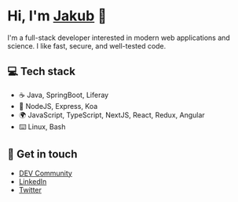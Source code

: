 # Hi, I'm [Jakub](https://jakublesko.com) 👋

I'm a full-stack developer interested in modern web applications and science. I like fast, secure, and well-tested code.

## 💻 Tech stack

- ☕ Java, SpringBoot, Liferay
- 🤖 NodeJS, Express, Koa
- 🌍 JavaScript, TypeScript, NextJS, React, Redux, Angular
- ⌨️ Linux, Bash

## 📯 Get in touch

- [DEV Community](https://dev.to/kubadlo)
- [LinkedIn](https://www.linkedin.com/in/jakublesko/)
- [Twitter](https://twitter.com/kubadlo)
